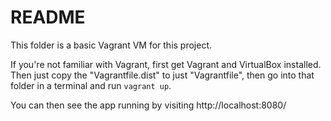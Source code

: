 # README

This folder is a basic Vagrant VM for this project. 

If you're not familiar with Vagrant, first get Vagrant and VirtualBox installed. 
Then just copy the "Vagrantfile.dist" to just "Vagrantfile",
then go into that folder in a terminal and run `vagrant up`.
 
You can then see the app running by visiting http://localhost:8080/